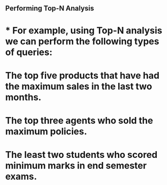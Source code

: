 ## Performing Top-N Analysis
# * For example, using Top-N analysis we can perform the following types of queries:

# The top five products that have had the maximum sales in the last two months.
# The top three agents who sold the maximum policies.
# The least two students who scored minimum marks in end semester exams.
